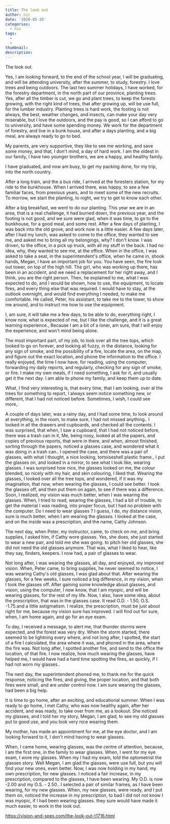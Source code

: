 ```yaml
---
title: The look out
author: nic
date: '2020-05-26'
categories:
  - nic
tags:
  - 
  - 
thumbnail: 
description: 
---
```


The look out.


Yes, I am looking forward, to the end of the school year, I will be graduating, and 
will be attending university, after the summer, to study, forestry.
I love trees and being outdoors.
The last two summer holidays, I have worked, for the forestry department, in the north part of our province, planting trees.
Yes, after all the timber is cut, we go and plant trees, to keep the forests growing, with the right kind of trees, that after growing up, will be use full, for the lumber industry.
Planting trees is hard work, the footing is not always, the best, weather changes, and insects, can make your day very miserable, but I love the outdoors, and the pay is good, so I can afford to go to university, and have some spending money.
We work for the department of forestry, and live in a bunk house, and after a days planting, and a big meal, are always ready to go to bed.


My parents, are very supportive, they like to see me working, and save some money, and that, I don't mind, a day of hard work.
I am the oldest in our family, I have two younger brothers, we are a happy, and healthy family. 


I have graduated, and now am busy, to get my packing done, for my trip, into the north country.


After a long train, and the a bus ride, I arrived at the foresters station, for my ride to the bunkhouse.
When I arrived there, was happy, to see a few familiar faces, from previous years, and to meet some of the new recruits.
To morrow, we start the planting, to night, we try to get to know each other.


After a big breakfast, we went to do our planting.
This year we are in an area, that is a real challenge, it had burned down, the previous year, and the footing is not good, and we sure were glad, when it was time, to go to the bunkhouse, for a good meal, and some rest.
After a few days of planting, I was back into the old grove, and work now is a little easier.
A few days later, after I had my lunch, was asked to come to the office, they wanted to see me, and asked me to bring all my belongings, why? I don't know.
I was driven, to the office, in a pick up truck, with all my stuff in the back.
I had no idea, why, they wanted to see me, at the office.
When in the office, I was asked to take a seat, in the superintendent's office, when he came in, shook hands, Megan, I have an important job for you.
You have seen, the fire look out tower, on top of the high hill.
The girl, who was working up there, has been in an accident, and we need a replacement for her right away, and I think, you are the right person.
Then, he explained to me, what I was expected to do, and I would be shown, how to use, the equipment, to locate fires, and every thing else that was required.
I would have to stay, at the outlook overnight, and would find everything I needed,
to make me comfortable.
He called, Peter, his assistant, to take me to the tower, to show me around, and to instruct me how to use the equipment.


I, am sure, it will take me a few days, to be able to do, everything right, I know now, what is expected of me, but I like the challenge, and it is a great learning experience., 
Because I am a bit of a loner, am sure, that I will enjoy the experience, and won't mind being alone.


The most important part, of my job, to look over all the tree tops, which looked to go on forever, and looking all fuzzy, in the distance, looking for any sign of smoke, and the possibility of a fire, locate the area, on the map, and figure out the exact location, and phone the information to the office.
I really enjoyed, the time I now have, for reading, using the computer, forwarding my daily reports, and regularly, checking for any sign of smoke, or fire.
I make my own meals, if I need something, I ask for it, and usually get it the next day.
I am able to phone my family, and keep them up to date.


What, I find very interesting is, that every time, that I am looking, over al the trees for something to report, I always seem notice something new, or different, that I had not noticed before.
Sometimes, I wish, I could see more,. 


A couple of days later, was a rainy day, and I had some time, to look around at everything, in the room, to make sure, I had not missed anything..
I looked in all the drawers and cupboards, and checked all the contents.
I was surprised, that when, I saw a cupboard, that I had not noticed before, there was a trash can in it,
Me, being nosy, looked at all the papers, and copies of previous reports, that were in there, and when, almost finished, sorting through the papers, noticed a glasses case, and wondered what it was doing in a trash can..
I opened the case, and there was a pair of glasses, with what I thought, a nice looking, tortoiseshell plastic frame.,
I put the glasses on, and looked in a mirror, to see what I look like, wearing glasses.
I was surprised how nice, the glasses looked on me, the colour blended, so nicely with my hair, and skin colouring, I liked that.
Wearing the glasses, I looked over all the tree tops, and wondered, if it was my imagination, that now, when wearing the glasses, I could see better. 
I took the glasses off, and then put them on again, to see if there was a difference. 
Soon, I realized, my vision was much better, when I was wearing the glasses.
When, I tried to read, wearing the glasses, I had a bit of trouble, to get the material I was reading, into proper focus, but I had no problem with the computer.
Do I need to wear glasses ?
I guess, I do, my distance vision, sure is much better, when I am wearing the glasses.
I looked at the case, and on the inside was a prescription, and the name, Cathy Johnson.


The next day, when Peter, my instructor, came, to check on me, and bring supplies,
I asked him, if Cathy wore glasses.
Yes, she does, she just started to wear a new pair, and told me she was going. to pitch her old glasses, she did not need the old glasses anymore.
That was, what I liked to hear, like they say, finders, keepers.
I now had, a pair of glasses to wear. 


Not long after, I was wearing the glasses, all day, and enjoyed, my improved vision.
When, Peter came, to bring supplies, he never seemed to notice, I was wearing Cathy's old glasses, I was glad about that.
After wearing the glasses, for a few weeks, I sure noticed a big difference, in my vision, when I took the glasses off.
After gaining some knowledge about glasses, and vision, using the computer, I now know, that I am myopic, and will be wearing glasses, for the rest of my life.
Now, I also, have some idea, about the prescription, that was in the glasses case.
It read O.D. - 1.50, O.S. -1.75.and a little astigmatism.
I realize, the prescription, must be just about right for me, because my vision sure has improved.
I will find out for sure, when, I am home again, and go for an eye exam.


To day, I received a message, to alert me, that thunder storms were expected, and the forest was very dry.
When the storm started, there seemed to be lightning every where, and not long after, I spotted, the start of a fire
I calculated, the area where it was, and phoned in the area, where the fire was. 
Not long after, I spotted another fire, and send to the office the location, of that fire.
I now realize, how much wearing the glasses, have helped me, I would have had a hard time spotting the fires, as quickly, if I had not worn my glasses..


The next day, the superintendent phoned me, to thank me for the quick response, noticing the fires, and giving, the proper location, and that both fires were small, and are under control now.
I am sure wearing the glasses, had been a big help.


It is time to go home, after an exciting, and educational summer.
When I was ready to go home, I met Cathy, who was now healthy again, after her accident, and was ready, to take over from me, as a lookout.
She noticed my glasses, and I told her my story,
Megan, I am glad, to see my old glasses put to good use, and you look very nice wearing them.


My mother, has made an appointment for me, at the eye doctor, and I am looking forward to it, I don't mind having to wear glasses.


When, I came home, wearing glasses, was the centre of attention, because, I am the first one, in the family to wear glasses.
When, I went for my eye exam, I wore my glasses.
When my I had my exam, told the optometrist the glasses story.
Well Megan, I am glad the glasses, were use full, but you will find your new ones, even better.
Now, I was now holding in my hand, my own prescription, for new glasses.
I noticed a fair increase, in my prescription, compared to the glasses, I have been wearing.
My O.D. is now -2.00 and my O.S. - 2.50..
I selected a pair of similar frames, as I have been wearing, for my new glasses.
When, my new glasses, were ready, and I put them on, noticed the increase in my prescription, to bad I did not not know I was myopic, if I had been wearing glasses. they sure would have made it much easier, to work in the look out.

https://vision-and-spex.com/the-look-out-t1716.html
